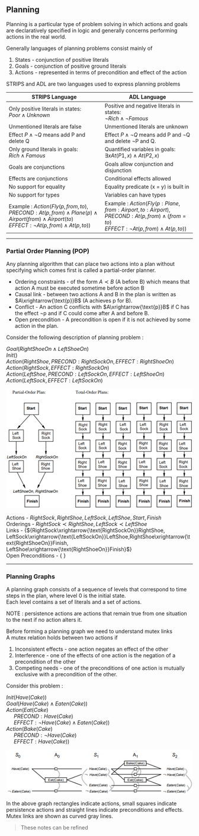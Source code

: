## Planning

Planning is a particular type of problem solving in which actions and goals are declaratively specified in logic and generally concerns performing actions in the real world.

Generally languages of planning problems consist mainly of
1. States - conjunction of positive literals
2. Goals - conjunction of positive ground literals
3. Actions - represented in terms of precondition and effect of the action

STRIPS and ADL are two languages used to express planning problems

|  STRIPS Language      |    ADL Language  |
|--------|----------|
|    Only positive literals in states: <br>$Poor ∧ Unknown$   |   Positive and negative literals in states: <br> $¬Rich ∧ ¬Famous$    |
|    Unmentioned literals are false   |    Unmentioned literals are unknown   |
|   Effect $P ∧ ¬Q$ means add P and delete Q   |    Effect $P ∧ ¬Q$ means add P and ¬Q and delete ¬P and Q.|
|    Only ground literals in goals:<br> $Rich ∧ Famous$   |    Quantified variables in goals: <br> $∃xAt(P1,x) ∧ At(P2, x)$   |
|   Goals are conjunctions    |   Goals allow conjunction and disjunction    |
|   Effects are conjunctions   |    Conditional effects allowed   |
|No support for equality|Equality predicate (x = y) is built in|
|No support for types|Variables can have types|
|Example : $Action(Fly(p, from,to),$<br>$PRECOND:At(p, from) ∧ Plane(p) ∧ Airport(from) ∧ Airport(to)$<br>$EFFECT:¬At(p, from) ∧ At(p,to))$ | Example : $Action(Fly(p : Plane, from : Airport,to : Airport),$<br>$PRECOND:At(p, from) ∧ (from = to)$<br>$EFFECT:¬At(p, from) ∧ At(p, to))$|

---

### Partial Order Planning (POP)

Any planning algorithm that can place two actions into a plan without specifying which
comes first is called a partial-order planner.

- Ordering constraints - of the form $A ≺ B$ (A before B) which means that action A must be executed sometime before action B
- Causal link - between two actions A and B in the plan is written as $A\xrightarrow{\text{p}}B$  (A achieves p for B). 
- Conflict - An action C conflicts with $A\xrightarrow{\text{p}}B$ if C has the effect ¬p and if C could come after A and before B.
- Open precondition - A precondition is open if it is not achieved by some action in the plan.

Consider the following description of planning problem :  

$Goal(RightShoeOn ∧ LeftShoeOn)$  
$Init()$    
$Action(RightShoe, PRECOND:RightSockOn, EFFECT:RightShoeOn)$  
$Action(RightSock, EFFECT:RightSockOn)$  
$Action(LeftShoe, PRECOND:LeftSockOn, EFFECT:LeftShoeOn)$  
$Action(LeftSock, EFFECT:LeftSockOn)$

![img](assets/pop.png)

Actions - ${RightSock, RightShoe, LeftSock, LeftShoe, Start, Finish}$  
Orderings - ${RightSock ≺ RightShoe, LeftSock ≺ LeftShoe}$  
Links - {${RightSock\xrightarrow{\text{RightSockOn}}RightShoe, LeftSock\xrightarrow{\text{LeftSockOn}}LeftShoe,RightShoe\xrightarrow{\text{RightShoeOn}}Finish, LeftShoe\xrightarrow{\text{RightShoeOn}}Finish}$}  
Open Preconditions - { }

---

### Planning Graphs

A planning graph consists of a sequence of levels that correspond to time steps in the
plan, where level 0 is the initial state.  
Each level contains a set of literals and a set of actions.

NOTE : persistence actions are actions that remain true from one situation to the next if no action alters it.

Before forming a planning graph we need to understand mutex links  
A mutex relation holds between two actions if
1. Inconsistent effects - one action negates an effect of the other
2. Interference - one of the effects of one action is the negation of a precondition of the
other
3. Competing needs - one of the preconditions of one action is mutually exclusive with a
precondition of the other. 

Consider this problem : 

$Init(Have(Cake))$  
$Goal(Have(Cake) ∧ Eaten(Cake))$  
$Action(Eat(Cake)$  
$\quad$ $PRECOND: Have(Cake)$  
$\quad$ $EFFECT: ¬ Have(Cake) ∧ Eaten(Cake))$  
$Action(Bake(Cake)$  
$\quad$ $PRECOND: ¬ Have(Cake)$  
$\quad$ $EFFECT: Have(Cake))$  

![img](assets/planning%20graph.png)

In the above graph rectangles indicate actions, small squares indicate persistence actions and straight lines
indicate preconditions and effects. Mutex links are shown as curved gray lines.

> These notes can be refined